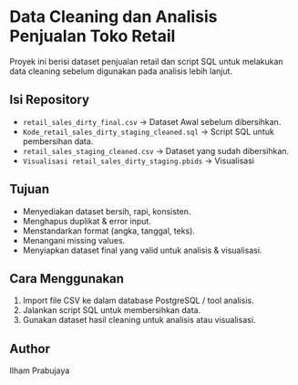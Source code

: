# Data Cleaning dan Analisis Penjualan Toko Retail

Proyek ini berisi dataset penjualan retail dan script SQL untuk melakukan data cleaning sebelum digunakan pada analisis lebih lanjut.

## Isi Repository
- `retail_sales_dirty_final.csv` → Dataset Awal sebelum dibersihkan.
- `Kode_retail_sales_dirty_staging_cleaned.sql` → Script SQL untuk pembersihan data.
- `retail_sales_staging_cleaned.csv` → Dataset yang sudah dibersihkan.
- `Visualisasi retail_sales_dirty_staging.pbids`  → Visualisasi 
## Tujuan
- Menyediakan dataset bersih, rapi, konsisten.
- Menghapus duplikat & error input.
- Menstandarkan format (angka, tanggal, teks).
- Menangani missing values.
- Menyiapkan dataset final yang valid untuk analisis & visualisasi.

## Cara Menggunakan
1. Import file CSV ke dalam database PostgreSQL / tool analisis.
2. Jalankan script SQL untuk membersihkan data.
3. Gunakan dataset hasil cleaning untuk analisis atau visualisasi.

## Author
Ilham Prabujaya
